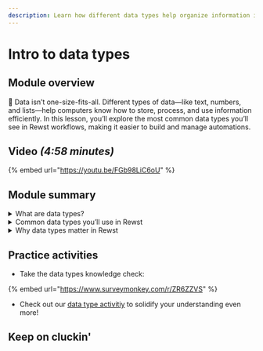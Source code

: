 ```yaml
---
description: Learn how different data types help organize information in your workflows.
---
```


# Intro to data types

## Module overview

:egg: Data isn’t one-size-fits-all. Different types of data—like text, numbers, and lists—help computers know how to store, process, and use information efficiently. In this lesson, you’ll explore the most common data types you’ll see in Rewst workflows, making it easier to build and manage automations.

## Video _(4:58 minutes)_

{% embed url="https://youtu.be/FGb98LiC6oU" %}

## Module summary

<details>

<summary>What are data types?</summary>

Data types are labels that tell computers what kind of information they’re working with. Just like you organize items in your home by category—books, clothes, groceries—computers organize data by type to know how to process it.

</details>

<details>

<summary>Common data types you’ll use in Rewst</summary>

Here are the main data types to know:

* **Strings**: Text, like names, messages, or IDs (e.g., _"Hello, world!"_ or _"12345ABC"_).
* **Numbers**: Can be whole numbers (**integers**) or decimals (**floats**).
* **Booleans**: Simple yes/no values (e.g., _true/false_ or _on/off_).
* **Lists**: Collections of related items (e.g., _\["apples", "oranges", "bananas"]_).
* **Dictionaries**: Key-value pairs that organize related information (e.g., _"Name": "John Doe"_, _"Age": 30_)

</details>

<details>

<summary>Why data types matter in Rewst</summary>

Understanding data types helps you navigate Rewst workflows more easily. Each step in a workflow may handle different types of data, and knowing what type you’re working with ensures your automations run smoothly and efficiently.

</details>

## Practice activities

* Take the data types knowledge check:&#x20;

{% embed url="https://www.surveymonkey.com/r/ZR6ZZVS" %}

* Check out our [data type activitiy](data-type-brainstorming.md) to solidify your understanding even more!&#x20;

## Keep on cluckin'
